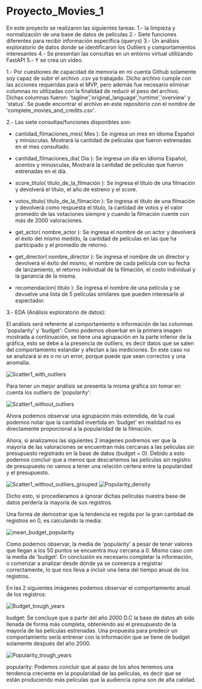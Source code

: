 # Proyecto_Movies_1
En este proyecto se realizaron las siguientes tareas: 
1.- la limpieza y normalización de una base de datos de películas
2.- Siete funciones diferentes para recibir información específica (querys)
3.- Un análisis exploratorio de datos donde se identificaron los Outliers y comportamientos interesantes
4.- Se presentan las consultas en un entorno virtual utilizando FastAPI
5.- Y se crea un video.

1.- Por cuestiones de capacidad de memoria en mi cuenta Github solamente soy capaz de subir el archivo .csv ya trabajado. Dicho archivo cumple con las acciones requeridas para el MVP, pero además fue necesario eliminar columnas no utilizadas con la finalidad de reducir el peso del archivo. Dichas columnas fueron: 'tagline','original_language','runtime','overview' y 'status'.
Se puede encontrar el archivo en este repositorio con el nombre de 'complete_movies_and_credits.csv'.

2.- Las siete consultas/funciones disponibles son:
- cantidad_filmaciones_mes( Mes ): Se ingresa un mes en idioma Español y minúsculas. Mostrará la cantidad de películas que fueron estrenadas en el mes consultado.

- cantidad_filmaciones_dia( Dia ): Se ingresa un día en idioma Español, acentos y minúsculas, Mostrará la cantidad de películas que fueron estrenadas en el día. 

- score_titulo( titulo_de_la_filmación ): Se ingresa el título de una filmación y devolverá el título, el año de estreno y el score.

- votos_titulo( titulo_de_la_filmación ): Se ingresa el título de una filmación y devolverá como respuesta el título, la cantidad de votos y el valor promedio de las votaciones siempre y cuando la filmación cuente con más de 2000 valoraciones.

- get_actor( nombre_actor ): Se ingresa el nombre de un actor y devolverá el éxito del mismo medido, la cantidad de películas en las que ha participado y el promedio de retorno.

- get_director( nombre_director ): Se ingresa el nombre de un director y devolverá el éxito del mismo, el nombre de cada película con su fecha de lanzamiento, el retorno individual de la filmación, el costo individual y la ganancia de la misma.

- recomendacion( titulo ): Se ingresa el nombre de una película y se devuelve una lista de 5 películas similares que pueden interesarle al espectador.

3.- EDA (Análisis exploratorio de datos):

El análisis será referente al comportamiento e información de las columnas 'popularity' y 'budget':
Como podemos obserbar en la primera imagen mostrada a continuación, se tiene una agrupación en la parte inferior de la gráfica, esto se debe a la presencia de outliers, es decir datos que se salen del comportamiento estandar y afectan a las mediciones. En este caso no se analizará si es o no un error, porque puede que sean correctos y una anomalía.

![Scatter1_with_outliers](https://github.com/RodoArellano/Proyecto_Movies_1/assets/125421658/588e14f9-0c51-45f9-bff6-cf07e27bc204)

Para tener un mejor análisis se presenta la misma gráfica sin tomar en cuenta los outliers de 'popularity':

![Scatter1_without_outliers](https://github.com/RodoArellano/Proyecto_Movies_1/assets/125421658/4a9e53db-8eb1-4576-9e4b-a13aaa5426c0)

Ahora podemos observar una agrupación más extendida, de la cual podemos notar que la cantidad invertida en 'budget' en realidad no es directamente proporcional a la popularidad de la filmación.

Ahora, si analizamos las siguientes 2 imagenes podremos ver que la mayoría de las valoraciones se encuentran más cercanas a las películas sin presupuesto registrado en la base de datos (budget = 0). Debido a esto podemos concluir que a menos que descartemos las películas sin registro de presupuesto no vamos a tener una relación certera entre la popularidad y el presupuesto.

![Scatter1_without_outliers_grouped](https://github.com/RodoArellano/Proyecto_Movies_1/assets/125421658/1603a7d5-e44f-4cd8-ae5a-faa77ba62d36)
![Popularity_density](https://github.com/RodoArellano/Proyecto_Movies_1/assets/125421658/2354a631-731a-4d4a-89ab-773a166e0b0a)

Dicho esto, si procedieramos a ignorar dichas películas nuestra base de datos perdería la mayoría de sus registros.

Una forma de demostrar que la tendencia es regida por la gran cantidad de registros en 0, es calculando la media:

![mean_budget_popularity](https://github.com/RodoArellano/Proyecto_Movies_1/assets/125421658/2f0d9091-ba70-46ba-8603-d9dde24062c4)

Como podemos observar, la media de 'popularity' a pesar de tener valores que llegan a los 50 puntos se encuentra muy cercana a 0. Mismo caso con la media de 'budget'. En conclusión es necesario completar la información, o comenzar a analizar desde dónde ya se comienza a registrar correctamente, lo que nos lleva a incluir una liena del tiempo anual de los registros.

En las 2 siguientes imágenes podemos observar el comportamiento anual de los registros:

![Budget_trough_years](https://github.com/RodoArellano/Proyecto_Movies_1/assets/125421658/cab82ea7-0012-449b-922c-cf213678f019)

budget: Se concluye que a partir del año 2000 D.C la base de datos ah sido llenada de forma más completa, obteniendo así el presupuesto de la mayoría de las películas estrenadas. Una propuesta para predecir un comportamiento sería entrenar con la información que se tiene de budget solamente después del año 2000.

![Popularity_trough_years](https://github.com/RodoArellano/Proyecto_Movies_1/assets/125421658/61456889-87ea-470a-beb3-4e45cf000bd0)

popularity: Podemos concluir que al paso de los años tenemos una tendencia creciente en la popularidad de las películas, es decir que se están produciendo más películas que la audiencia opina son de alta calidad.

